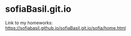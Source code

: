 # sofiaBasil.git.io

Link to my homeworks: https://sofiabasil.github.io/sofiaBasil.git.io/sofia/home.html

